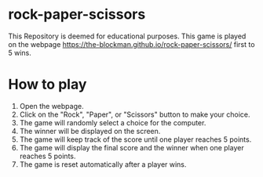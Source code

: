 # rock-paper-scissors

This Repository is deemed for educational purposes.
This game is played on the webpage https://the-blockman.github.io/rock-paper-scissors/
first to 5 wins.

# How to play

1. Open the webpage.
2. Click on the "Rock", "Paper", or "Scissors" button to make your choice.
3. The game will randomly select a choice for the computer.
4. The winner will be displayed on the screen.
5. The game will keep track of the score until one player reaches 5 points.
6. The game will display the final score and the winner when one player reaches 5 points.
7. The game is reset automatically after a player wins.

